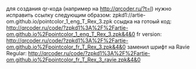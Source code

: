 для создания qr-кода (например на http://qrcoder.ru/?t=l) нужно исправить ссылку следующим образом:
zpkd1://artie-om.github.io/pointcolor_1_eng_T_Rex_3.zpk
ссыдка на готоый код:
http://qrcoder.ru/code/?zpkd1%3A%2F%2Fartie-om.github.io%2Fpointcolor_1_eng_T_Rex_3.zpk&4&0
fr version:
http://qrcoder.ru/code/?zpkd1%3A%2F%2Fartie-om.github.io%2Fpointcolor_fr_T_Rex_3.zpk&4&0
заменил шрифт на Ravie Regular:
http://qrcoder.ru/code/?zpkd1%3A%2F%2Fartie-om.github.io%2Fpointcolor_fr_T_Rex_3_ravie.zpk&4&0
